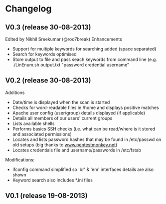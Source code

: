 # Changelog

## V0.3 (release 30-08-2013)
Edited by Nikhil Sreekumar (@roo7break)
Enhancements
* Support for multiple keywords for searching added (space separated)
* Search for keywords optimised
* Store output to file and pass seach keywords from command line (e.g. ./LinEnum.sh output.txt "password credential username"

## V0.2 (release 30-08-2013)
Additions
* Date/time is displayed when the scan is started
* Checks for word-readable files in /home and displays positive matches
* Apache user config (user/group) details displayed (if applicable)
* Details all members of our users' current groups
* Lists available shells
* Performs basics SSH checks (i.e. what can be read/where is it stored and associated permissions)
* Locates and lists password hashes that may be found in /etc/passwd on old setups (big thanks to www.pentestmonkey.net)
* Locates credentials file and username/passwords in /etc/fstab

Modifications:
* ifconfig command simplified so 'br' & 'em' interfaces details are also shown
* Keyword search also includes *.ini files

## V0.1 (release 19-08-2013)
